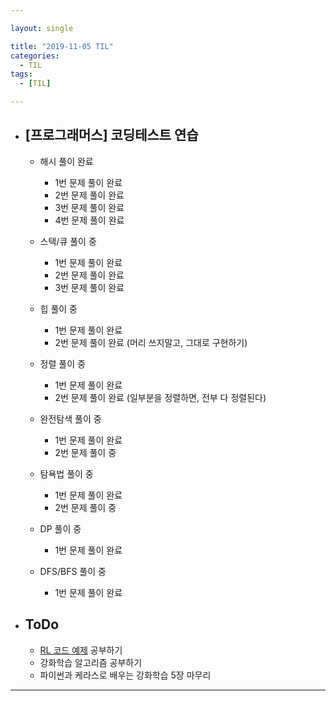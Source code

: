 ```yaml
---

layout: single

title: "2019-11-05 TIL"
categories:
  - TIL
tags:
  - [TIL]

---
```




- ## [프로그래머스] 코딩테스트 연습

  - 해시 풀이 완료

    - 1번 문제 풀이 완료
    - 2번 문제 풀이 완료
    - 3번 문제 풀이 완료
    - 4번 문제 풀이 완료
  
  - 스택/큐 풀이 중
  
    - 1번 문제 풀이 완료
    - 2번 문제 풀이 완료
    - 3번 문제 풀이 완료
  
  - 힙 풀이 중
  
    - 1번 문제 풀이 완료
    - 2번 문제 풀이 완료 (머리 쓰지말고, 그대로 구현하기)
  
  - 정렬 풀이 중
  
    - 1번 문제 풀이 완료
    - 2번 문제 풀이 완료 (일부분을 정렬하면, 전부 다 정렬된다)
  
  - 완전탐색 풀이 중
  
    - 1번 문제 풀이 완료
    - 2번 문제 풀이 중
  
  - 탐욕법 풀이 중
  
    - 1번 문제 풀이 완료
    - 2번 문제 풀이 중
  
  - DP 풀이 중
  
    - 1번 문제 풀이 완료
  
  - DFS/BFS 풀이 중
  
    - 1번 문제 풀이 완료
  
    
  
- ## ToDo

  - [RL 코드 예제](https://github.com/rlcode/reinforcement-learning-kr) 공부하기
  - 강화학습 알고리즘 공부하기
  - 파이썬과 케라스로 배우는 강화학습 5장 마무리

---

